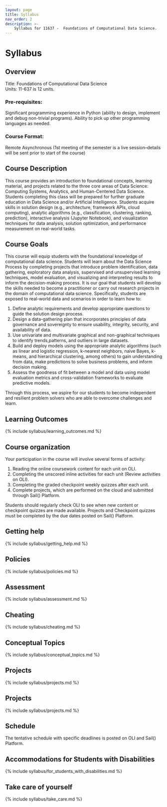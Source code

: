 ```yaml
---
layout: page
title: Syllabus
nav_order: 2
description: >-
    Syllabus for 11637 -  Foundations of Computational Data Science.
---
```


# Syllabus

## Overview

Title: Foundations of Computational Data Science <br />
Units: 11-637 is 12 units. <br />

### Pre-requisites:

Significant programming experience in Python (ability to design, implement and debug non-trivial programs). Ability to pick up other programming languages as needed.

### Course Format:

Remote Asynchronous (1st meeting of the semester is a live session–details will be sent prior to start of the course)

## Course Description

This course provides an introduction to foundational concepts, learning material, and projects related to the three core areas of Data Science: Computing Systems, Analytics, and Human-Centered Data Science. Students completing this class will be prepared for further graduate education in Data Science and/or Artificial Intelligence. Students acquire skills in solution design (e.g., architecture, framework APIs, cloud computing), analytic algorithms (e.g., classification, clustering, ranking, prediction), interactive analysis (Jupyter Notebook), and visualization techniques for data analysis, solution optimization, and performance measurement on real-world tasks.

## Course Goals

This course will equip students with the foundational knowledge of computational data science. Students will learn about the Data Science Process by completing projects that introduce problem identification, data gathering, exploratory data analysis, supervised and unsupervised learning techniques, model evaluation, and visualizing and interpreting results to inform the decision-making process. It is our goal that students will develop the skills needed to become a practitioner or carry out research projects in the domain of computational data science. Specifically, students are exposed to real-world data and scenarios in order to learn how to:

1. Define analytic requirements and develop appropriate questions to guide the solution design process.
2. Design a data-gathering plan that incorporates principles of data governance and sovereignty to ensure usability, integrity, security, and availability of data.
3. Use univariate and multivariate graphical and non-graphical techniques to identify trends,patterns, and outliers in large datasets.
4. Build and deploy models using the appropriate analytic algorithms (such as linear and logistic regression, k-nearest neighbors, naive Bayes, k-means, and hierarchical clustering, among others) to gain understanding from data, make predictions to solve business problems, and inform decision making.
5. Assess the goodness of fit between a model and data using model evaluation metrics and cross-validation frameworks to evaluate predictive models.

Through this process, we aspire for our students to become independent and resilient problem solvers who are able to overcome challenges and learn.

## Learning Outcomes

{% include syllabus/learning_outcomes.md %}

## Course organization

Your participation in the course will involve several forms of activity:

1. Reading the online coursework content for each unit on OLI.
2. Completing the unscored inline activities for each unit (Review activities on OLI).
3. Completing the graded checkpoint weekly quizzes after each unit. 
4. Complete projects, which are performed on the cloud and submitted through Sail() Platform.

Students should regularly check OLI to see when new content or checkpoint quizzes are made available. Projects and Checkpoint quizzes must be completed by the due dates posted on Sail() Platform.

## Getting help

{% include syllabus/getting_help.md %}

## Policies

{% include syllabus/policies.md %}

## Assessment

{% include syllabus/assessment.md %}

## Cheating

{% include syllabus/cheating.md %}

## Conceptual Topics

{% include syllabus/conceptual_topics.md %}

## Projects

{% include syllabus/projects.md %}

## Projects

{% include syllabus/projects.md %}

## Schedule

The tentative schedule with specific deadlines is posted on OLI and Sail() Platform.

## Accommodations for Students with Disabilities

{% include syllabus/for_students_with_disabilities.md %}

## Take care of yourself

{% include syllabus/take_care.md %}







